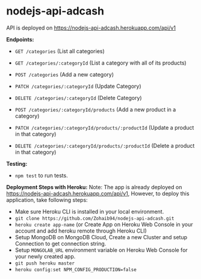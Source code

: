 
# nodejs-api-adcash

API is deployed on https://nodejs-api-adcash.herokuapp.com/api/v1

**Endpoints:**

- `GET /categories` (List all categories)

- `GET /categories/:categoryId` (List a category with all of its products)

- `POST /categories` (Add a new category)

- `PATCH /categories/:categoryId` (Update Category)

- `DELETE /categories/:categoryId` (Delete Category)

- `POST /categories/:categoryId/products` (Add a new product in a category)

- `PATCH /categories/:categoryId/products/:productId` (Update a product in that category)

- `DELETE /categories/:categoryId/products/:productId` (Delete a product in that category)

**Testing:**
- `npm test` to run tests.

**Deployment Steps with Heroku:**
Note: The app is already deployed on https://nodejs-api-adcash.herokuapp.com/api/v1, However, to deploy this application, take following steps:
- Make sure Heroku CLI is installed in your local environment.
- `git clone https://github.com/Zohaib94/nodejs-api-adcash.git`
- `heroku create app-name` (or Create App on Heroku Web Console in your account and add heroku remote through Heroku CLI)
- Setup MongoDB on MongoDB Cloud, Create a new Cluster and setup Connection to get connection string.
- Setup `MONGOLAB_URL` environment variable on Heroku Web Console for your newly created app.
- `git push heroku master`
- `heroku config:set NPM_CONFIG_PRODUCTION=false`
